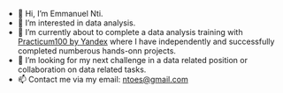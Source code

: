 - 👋 Hi, I’m Emmanuel Nti.
- 👀 I’m interested in data analysis.
- 🌱 I’m currently about to complete a data analysis training with [Practicum100 by Yandex](https://www.practicum100.com/) where I have independently and successfully completed numberous hands-onn projects.
- 💞️ I’m looking for my next challenge in a data related position or collaboration on data related tasks. 
- 📫 Contact me via my email: ntoes@gmail.com

<!---
Emmanuel-Nti/Emmanuel-Nti is a ✨ special ✨ repository because its `README.md` (this file) appears on your GitHub profile.
You can click the Preview link to take a look at your changes.
--->
